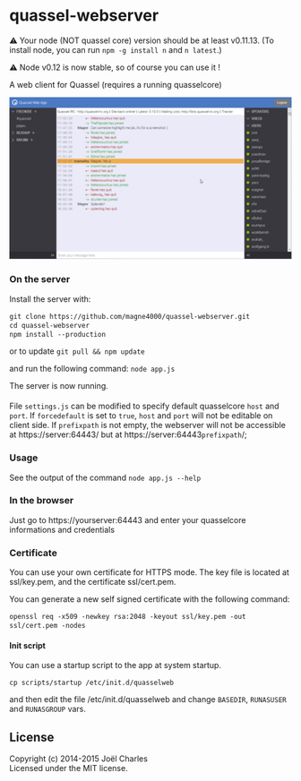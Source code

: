# quassel-webserver

:warning: Your node (NOT quassel core) version should be at least v0.11.13. (To install node, you can run `npm -g install n` and `n latest`.)

:warning: Node v0.12 is now stable, so of course you can use it !

A web client for Quassel (requires a running quasselcore)

![Webmusic screenshot](https://github.com/magne4000/magne4000.github.com/raw/master/images/quasselwebapp.png)

### On the server
Install the server with: 
```
git clone https://github.com/magne4000/quassel-webserver.git
cd quassel-webserver
npm install --production
```
or to update `git pull && npm update`

and run the following command: `node app.js`

The server is now running.

####
File `settings.js` can be modified to specify default quasselcore `host` and `port`.
If `forcedefault` is set to `true`, `host` and `port` will not be editable on client side.
If `prefixpath` is not empty, the webserver will not be accessible at https://server:64443/ but at https://server:64443`prefixpath`/;

### Usage
See the output of the command `node app.js --help`

### In the browser
Just go to https://yourserver:64443 and enter your quasselcore informations and credentials

### Certificate
You can use your own certificate for HTTPS mode. The key file is located at ssl/key.pem, and the certificate ssl/cert.pem.

You can generate a new self signed certificate with the following command:
```
openssl req -x509 -newkey rsa:2048 -keyout ssl/key.pem -out ssl/cert.pem -nodes
```
#### Init script
You can use a startup script to the app at system startup.
```
cp scripts/startup /etc/init.d/quasselweb
```
and then edit the file /etc/init.d/quasselweb and change `BASEDIR`, `RUNASUSER` and `RUNASGROUP` vars.

## License
Copyright (c) 2014-2015 Joël Charles  
Licensed under the MIT license.
